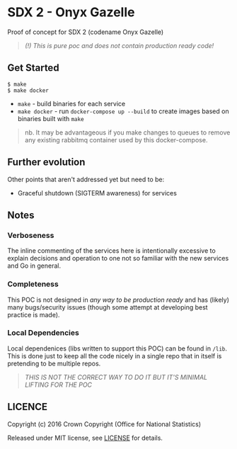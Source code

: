 SDX 2 - Onyx Gazelle
====================

Proof of concept for SDX 2 (codename Onyx Gazelle)

> _(!) This is pure poc and does not contain production ready code!_

## Get Started

```shell
$ make
$ make docker
```

 - `make` - build binaries for each service
 - `make docker` - run `docker-compose up --build` to create images based on binaries built with `make`

> nb. It may be advantageous if you make changes to queues to remove any existing rabbitmq container used by this docker-compose.

## Further evolution

Other points that aren't addressed yet but need to be:

 - Graceful shutdown (SIGTERM awareness) for services

## Notes

### Verboseness

The inline commenting of the services here is intentionally excessive to explain
decisions and operation to one not so familiar with the new services and Go
in general.

### Completeness

This POC is not designed in _any way to be production ready_ and has (likely) many
bugs/security issues (though some attempt at developing best practice is made).

### Local Dependencies

Local dependenices (libs written to support this POC) can be found in `/lib`.
This is done just to keep all the code nicely in a single repo that in itself
is pretending to be multiple repos.

> _THIS IS NOT THE CORRECT WAY TO DO IT BUT IT'S MINIMAL LIFTING FOR THE POC_

## LICENCE

Copyright (c) 2016 Crown Copyright (Office for National Statistics)

Released under MIT license, see [LICENSE](LICENSE) for details.